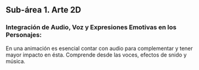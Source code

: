 ## Sub-área 1. Arte 2D ##

### Integración de Audio, Voz y Expresiones Emotivas en los Personajes: ###
En una animación es esencial contar con audio para complementar y tener mayor impacto en ésta. Comprende desde las voces, efectos de snido y música.
